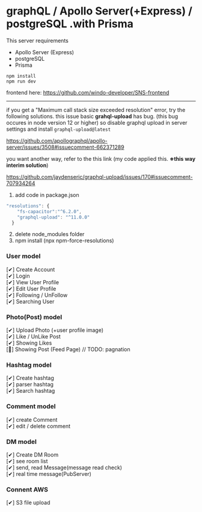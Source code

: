 # graphQL / Apollo Server(+Express) / postgreSQL .with Prisma

This server requirements

- Apollo Server (Express)
- postgreSQL
- Prisma

```
npm install
npm run dev
```

frontend here: https://github.com/windo-developer/SNS-frontend

---

if you get a "Maximum call stack size exceeded resolution" error, try the following solutions. this issue basic **grahql-upload** has bug. (this bug occures in node version 12 or higher) so disable graphql upload in server settings and install `graphql-upload@latest`

https://github.com/apollographql/apollo-server/issues/3508#issuecomment-662371289

you want another way, refer to the this link (my code applied this. **※this way interim solution**)

https://github.com/jaydenseric/graphql-upload/issues/170#issuecomment-707934264

1. add code in package.json

```javascript
"resolutions": {
    "fs-capacitor":"^6.2.0",
    "graphql-upload": "^11.0.0"
  }
```

2. delete node_modules folder
3. npm install (npx npm-force-resolutions)

### User model

[✔] Create Account  
[✔] Login  
[✔] View User Profile  
[✔] Edit User Profile  
[✔] Following / UnFollow  
[✔] Searching User

### Photo(Post) model

[✔] Upload Photo (+user profile image)  
[✔] Like / UnLike Post  
[✔] Showing Likes  
[🔺] Showing Post (Feed Page) // TODO: pagnation

### Hashtag model

[✔] Create hashtag  
[✔] parser hashtag  
[✔] Search hashtag

### Comment model

[✔] create Comment  
[✔] edit / delete comment

### DM model

[✔] Create DM Room  
[✔] see room list  
[✔] send, read Message(message read check)  
[✔] real time message(PubServer)

### Connent AWS

[✔] S3 file upload
